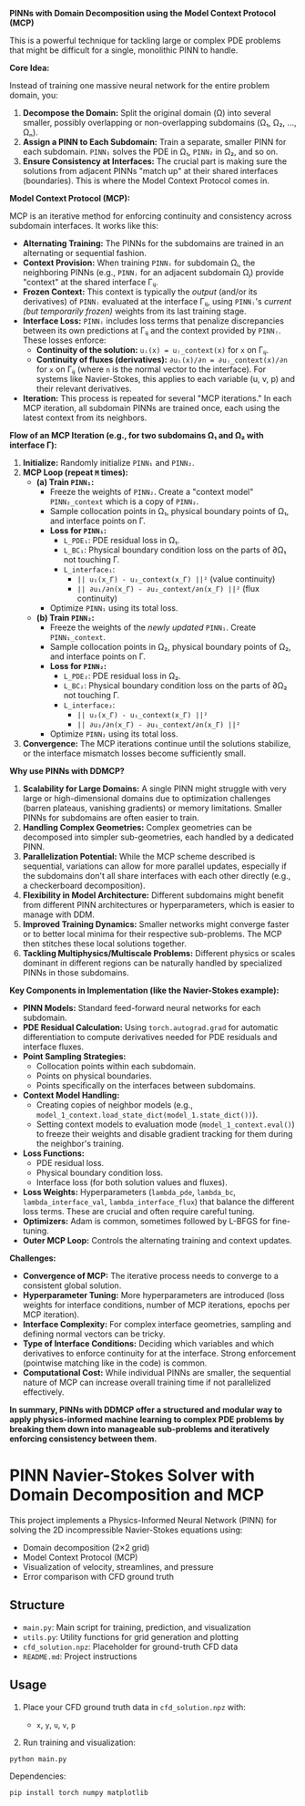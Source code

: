 **PINNs with Domain Decomposition using the Model Context Protocol (MCP)** 

This is a powerful technique for tackling large or complex PDE problems that might be difficult for a single, monolithic PINN to handle.

**Core Idea:**

Instead of training one massive neural network for the entire problem domain, you:

1.  **Decompose the Domain:** Split the original domain (Ω) into several smaller, possibly overlapping or non-overlapping subdomains (Ω₁, Ω₂, ..., Ωₙ).
2.  **Assign a PINN to Each Subdomain:** Train a separate, smaller PINN for each subdomain. `PINN₁` solves the PDE in Ω₁, `PINN₂` in Ω₂, and so on.
3.  **Ensure Consistency at Interfaces:** The crucial part is making sure the solutions from adjacent PINNs "match up" at their shared interfaces (boundaries). This is where the Model Context Protocol comes in.

**Model Context Protocol (MCP):**

MCP is an iterative method for enforcing continuity and consistency across subdomain interfaces. It works like this:

*   **Alternating Training:** The PINNs for the subdomains are trained in an alternating or sequential fashion.
*   **Context Provision:** When training `PINNᵢ` for subdomain Ωᵢ, the neighboring PINNs (e.g., `PINNⱼ` for an adjacent subdomain Ωⱼ) provide "context" at the shared interface Γᵢⱼ.
*   **Frozen Context:** This context is typically the *output* (and/or its derivatives) of `PINNⱼ` evaluated at the interface Γᵢⱼ, using `PINNⱼ`'s *current (but temporarily frozen)* weights from its last training stage.
*   **Interface Loss:** `PINNᵢ` includes loss terms that penalize discrepancies between its own predictions at Γᵢⱼ and the context provided by `PINNⱼ`. These losses enforce:
    *   **Continuity of the solution:** `uᵢ(x) = uⱼ_context(x)` for `x` on Γᵢⱼ.
    *   **Continuity of fluxes (derivatives):** `∂uᵢ(x)/∂n = ∂uⱼ_context(x)/∂n` for `x` on Γᵢⱼ (where `n` is the normal vector to the interface). For systems like Navier-Stokes, this applies to each variable (u, v, p) and their relevant derivatives.
*   **Iteration:** This process is repeated for several "MCP iterations." In each MCP iteration, all subdomain PINNs are trained once, each using the latest context from its neighbors.

**Flow of an MCP Iteration (e.g., for two subdomains Ω₁ and Ω₂ with interface Γ):**

1.  **Initialize:** Randomly initialize `PINN₁` and `PINN₂`.
2.  **MCP Loop (repeat `M` times):**
    *   **(a) Train `PINN₁`:**
        *   Freeze the weights of `PINN₂`. Create a "context model" `PINN₂_context` which is a copy of `PINN₂`.
        *   Sample collocation points in Ω₁, physical boundary points of Ω₁, and interface points on Γ.
        *   **Loss for `PINN₁`:**
            *   `L_PDE₁`: PDE residual loss in Ω₁.
            *   `L_BC₁`: Physical boundary condition loss on the parts of ∂Ω₁ not touching Γ.
            *   `L_interface₁`:
                *   `|| u₁(x_Γ) - u₂_context(x_Γ) ||²` (value continuity)
                *   `|| ∂u₁/∂n(x_Γ) - ∂u₂_context/∂n(x_Γ) ||²` (flux continuity)
        *   Optimize `PINN₁` using its total loss.
    *   **(b) Train `PINN₂`:**
        *   Freeze the weights of the *newly updated* `PINN₁`. Create `PINN₁_context`.
        *   Sample collocation points in Ω₂, physical boundary points of Ω₂, and interface points on Γ.
        *   **Loss for `PINN₂`:**
            *   `L_PDE₂`: PDE residual loss in Ω₂.
            *   `L_BC₂`: Physical boundary condition loss on the parts of ∂Ω₂ not touching Γ.
            *   `L_interface₂`:
                *   `|| u₂(x_Γ) - u₁_context(x_Γ) ||²`
                *   `|| ∂u₂/∂n(x_Γ) - ∂u₁_context/∂n(x_Γ) ||²`
        *   Optimize `PINN₂` using its total loss.
3.  **Convergence:** The MCP iterations continue until the solutions stabilize, or the interface mismatch losses become sufficiently small.

**Why use PINNs with DDMCP?**

1.  **Scalability for Large Domains:** A single PINN might struggle with very large or high-dimensional domains due to optimization challenges (barren plateaus, vanishing gradients) or memory limitations. Smaller PINNs for subdomains are often easier to train.
2.  **Handling Complex Geometries:** Complex geometries can be decomposed into simpler sub-geometries, each handled by a dedicated PINN.
3.  **Parallelization Potential:** While the MCP scheme described is sequential, variations can allow for more parallel updates, especially if the subdomains don't all share interfaces with each other directly (e.g., a checkerboard decomposition).
4.  **Flexibility in Model Architecture:** Different subdomains might benefit from different PINN architectures or hyperparameters, which is easier to manage with DDM.
5.  **Improved Training Dynamics:** Smaller networks might converge faster or to better local minima for their respective sub-problems. The MCP then stitches these local solutions together.
6.  **Tackling Multiphysics/Multiscale Problems:** Different physics or scales dominant in different regions can be naturally handled by specialized PINNs in those subdomains.

**Key Components in Implementation (like the Navier-Stokes example):**

*   **PINN Models:** Standard feed-forward neural networks for each subdomain.
*   **PDE Residual Calculation:** Using `torch.autograd.grad` for automatic differentiation to compute derivatives needed for PDE residuals and interface fluxes.
*   **Point Sampling Strategies:**
    *   Collocation points within each subdomain.
    *   Points on physical boundaries.
    *   Points specifically on the interfaces between subdomains.
*   **Context Model Handling:**
    *   Creating copies of neighbor models (e.g., `model_1_context.load_state_dict(model_1.state_dict())`).
    *   Setting context models to evaluation mode (`model_1_context.eval()`) to freeze their weights and disable gradient tracking for them during the neighbor's training.
*   **Loss Functions:**
    *   PDE residual loss.
    *   Physical boundary condition loss.
    *   Interface loss (for both solution values and fluxes).
*   **Loss Weights:** Hyperparameters (`lambda_pde`, `lambda_bc`, `lambda_interface_val`, `lambda_interface_flux`) that balance the different loss terms. These are crucial and often require careful tuning.
*   **Optimizers:** Adam is common, sometimes followed by L-BFGS for fine-tuning.
*   **Outer MCP Loop:** Controls the alternating training and context updates.

**Challenges:**

*   **Convergence of MCP:** The iterative process needs to converge to a consistent global solution.
*   **Hyperparameter Tuning:** More hyperparameters are introduced (loss weights for interface conditions, number of MCP iterations, epochs per MCP iteration).
*   **Interface Complexity:** For complex interface geometries, sampling and defining normal vectors can be tricky.
*   **Type of Interface Conditions:** Deciding which variables and which derivatives to enforce continuity for at the interface. Strong enforcement (pointwise matching like in the code) is common.
*   **Computational Cost:** While individual PINNs are smaller, the sequential nature of MCP can increase overall training time if not parallelized effectively.

**In summary, PINNs with DDMCP offer a structured and modular way to apply physics-informed machine learning to complex PDE problems by breaking them down into manageable sub-problems and iteratively enforcing consistency between them.** 


# PINN Navier-Stokes Solver with Domain Decomposition and MCP

This project implements a Physics-Informed Neural Network (PINN) for solving the 2D incompressible Navier-Stokes equations using:

- Domain decomposition (2×2 grid)
- Model Context Protocol (MCP)
- Visualization of velocity, streamlines, and pressure
- Error comparison with CFD ground truth

## Structure

- `main.py`: Main script for training, prediction, and visualization
- `utils.py`: Utility functions for grid generation and plotting
- `cfd_solution.npz`: Placeholder for ground-truth CFD data
- `README.md`: Project instructions

## Usage

1. Place your CFD ground truth data in `cfd_solution.npz` with:
   - `x`, `y`, `u`, `v`, `p`

2. Run training and visualization:
```bash
python main.py
```

Dependencies:
```bash
pip install torch numpy matplotlib
```

